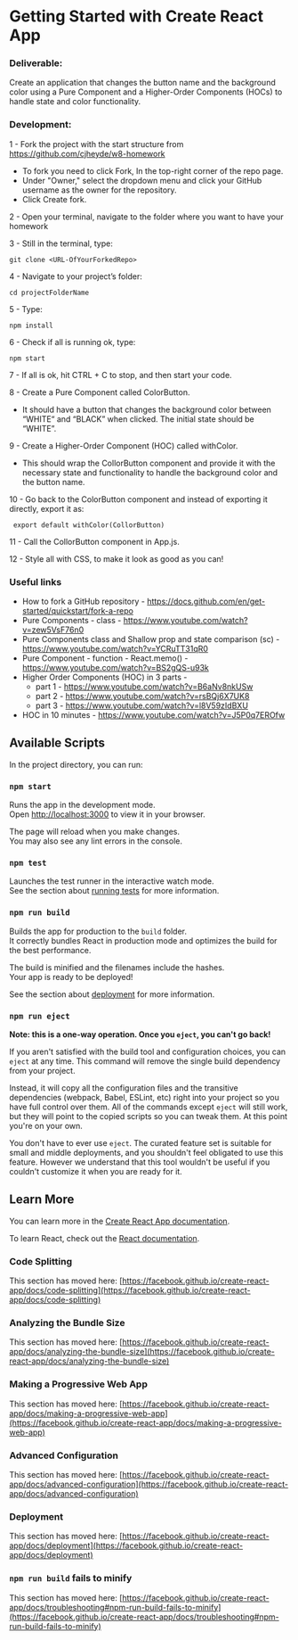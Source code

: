 # Getting Started with Create React App

### Deliverable: 
Create an application that changes the button name and the background color using a Pure Component and  a Higher-Order Components (HOCs) to handle state and color functionality. 

### Development:
1 - Fork the project with the start structure from https://github.com/cjheyde/w8-homework 
- To fork you need to click Fork, In the top-right corner of the repo page.
- Under "Owner," select the dropdown menu and click your GitHub username as the owner for the repository.
- Click Create fork.

2 - Open your terminal, navigate to the folder where you want to have your homework

3 - Still in the terminal, type: 

    git clone <URL-OfYourForkedRepo> 

4 - Navigate to your project’s folder: 

    cd projectFolderName

5 - Type: 
    
    npm install

6 - Check if all is running ok, type: 

    npm start 

7 - If all is ok, hit CTRL + C to stop, and then start your code.

8 - Create a Pure Component called ColorButton. 
- It should have a button that changes the background color between “WHITE“ and “BLACK” when clicked. The initial state should be “WHITE”.

9 - Create a Higher-Order Component (HOC) called withColor. 
- This should wrap the CollorButton component and provide it with the necessary state and functionality to handle the background color and the button name.

10 - Go back to the ColorButton component and instead of exporting it directly, export it as:
    
     export default withColor(CollorButton)

11 - Call the CollorButton component in App.js.

12 - Style all with CSS, to make it look as good as you can! 

### Useful links
- How to fork a GitHub repository - https://docs.github.com/en/get-started/quickstart/fork-a-repo 
- Pure Components - class - https://www.youtube.com/watch?v=zew5VsF76n0
- Pure Components class and Shallow prop and state comparison (sc) - https://www.youtube.com/watch?v=YCRuTT31qR0 
- Pure Component - function - React.memo() - https://www.youtube.com/watch?v=BS2gQS-u93k
- Higher Order Components (HOC)  in 3 parts -	
    - part 1 - https://www.youtube.com/watch?v=B6aNv8nkUSw 
    - part 2 - https://www.youtube.com/watch?v=rsBQj6X7UK8 
    - part 3 -  https://www.youtube.com/watch?v=l8V59zIdBXU 
- HOC in 10 minutes - https://www.youtube.com/watch?v=J5P0q7EROfw 


## Available Scripts

In the project directory, you can run:

### `npm start`

Runs the app in the development mode.\
Open [http://localhost:3000](http://localhost:3000) to view it in your browser.

The page will reload when you make changes.\
You may also see any lint errors in the console.

### `npm test`

Launches the test runner in the interactive watch mode.\
See the section about [running tests](https://facebook.github.io/create-react-app/docs/running-tests) for more information.

### `npm run build`

Builds the app for production to the `build` folder.\
It correctly bundles React in production mode and optimizes the build for the best performance.

The build is minified and the filenames include the hashes.\
Your app is ready to be deployed!

See the section about [deployment](https://facebook.github.io/create-react-app/docs/deployment) for more information.

### `npm run eject`

**Note: this is a one-way operation. Once you `eject`, you can't go back!**

If you aren't satisfied with the build tool and configuration choices, you can `eject` at any time. This command will remove the single build dependency from your project.

Instead, it will copy all the configuration files and the transitive dependencies (webpack, Babel, ESLint, etc) right into your project so you have full control over them. All of the commands except `eject` will still work, but they will point to the copied scripts so you can tweak them. At this point you're on your own.

You don't have to ever use `eject`. The curated feature set is suitable for small and middle deployments, and you shouldn't feel obligated to use this feature. However we understand that this tool wouldn't be useful if you couldn't customize it when you are ready for it.

## Learn More

You can learn more in the [Create React App documentation](https://facebook.github.io/create-react-app/docs/getting-started).

To learn React, check out the [React documentation](https://reactjs.org/).

### Code Splitting

This section has moved here: [https://facebook.github.io/create-react-app/docs/code-splitting](https://facebook.github.io/create-react-app/docs/code-splitting)

### Analyzing the Bundle Size

This section has moved here: [https://facebook.github.io/create-react-app/docs/analyzing-the-bundle-size](https://facebook.github.io/create-react-app/docs/analyzing-the-bundle-size)

### Making a Progressive Web App

This section has moved here: [https://facebook.github.io/create-react-app/docs/making-a-progressive-web-app](https://facebook.github.io/create-react-app/docs/making-a-progressive-web-app)

### Advanced Configuration

This section has moved here: [https://facebook.github.io/create-react-app/docs/advanced-configuration](https://facebook.github.io/create-react-app/docs/advanced-configuration)

### Deployment

This section has moved here: [https://facebook.github.io/create-react-app/docs/deployment](https://facebook.github.io/create-react-app/docs/deployment)

### `npm run build` fails to minify

This section has moved here: [https://facebook.github.io/create-react-app/docs/troubleshooting#npm-run-build-fails-to-minify](https://facebook.github.io/create-react-app/docs/troubleshooting#npm-run-build-fails-to-minify)
